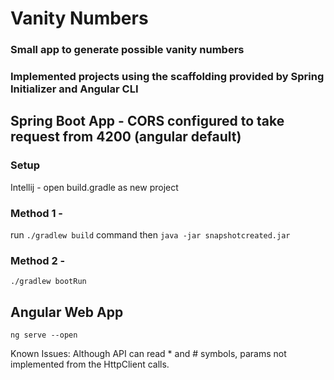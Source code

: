 # Vanity Numbers
### Small app to generate possible vanity numbers
### Implemented projects using the scaffolding provided by Spring Initializer and Angular CLI

## Spring Boot App - CORS configured to take request from 4200 (angular default)
### Setup
Intellij - open build.gradle as new project

### Method 1 - 
run ```./gradlew build``` command 
then ```java -jar snapshotcreated.jar ```

### Method 2 - 
```./gradlew bootRun```

## Angular Web App
```ng serve --open```

Known Issues:
Although API can read * and # symbols, params not implemented from the HttpClient calls.

